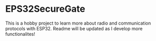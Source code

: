 # EPS32SecureGate
This is a hobby project to learn more about radio and communication protocols with ESP32. Readme will be updated as I develop more functionalites!